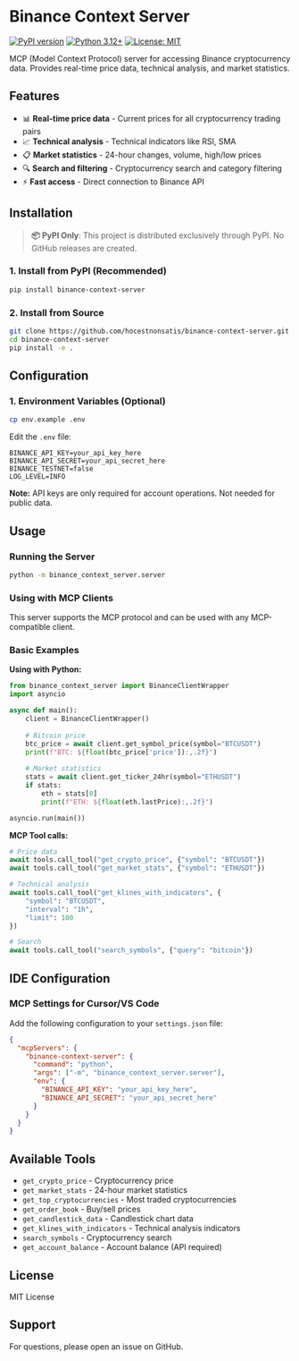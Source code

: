 # Binance Context Server

[![PyPI version](https://badge.fury.io/py/binance-context-server.svg)](https://badge.fury.io/py/binance-context-server)
[![Python 3.12+](https://img.shields.io/badge/python-3.12+-blue.svg)](https://www.python.org/downloads/)
[![License: MIT](https://img.shields.io/badge/License-MIT-yellow.svg)](https://opensource.org/licenses/MIT)

MCP (Model Context Protocol) server for accessing Binance cryptocurrency data. Provides real-time price data, technical analysis, and market statistics.

## Features

- 📊 **Real-time price data** - Current prices for all cryptocurrency trading pairs
- 📈 **Technical analysis** - Technical indicators like RSI, SMA
- 📋 **Market statistics** - 24-hour changes, volume, high/low prices
- 🔍 **Search and filtering** - Cryptocurrency search and category filtering
- ⚡ **Fast access** - Direct connection to Binance API

## Installation

> **📦 PyPI Only**: This project is distributed exclusively through PyPI. No GitHub releases are created.

### 1. Install from PyPI (Recommended)
```bash
pip install binance-context-server
```

### 2. Install from Source
```bash
git clone https://github.com/hocestnonsatis/binance-context-server.git
cd binance-context-server
pip install -e .
```


## Configuration

### 1. Environment Variables (Optional)
```bash
cp env.example .env
```

Edit the `.env` file:
```env
BINANCE_API_KEY=your_api_key_here
BINANCE_API_SECRET=your_api_secret_here
BINANCE_TESTNET=false
LOG_LEVEL=INFO
```

**Note:** API keys are only required for account operations. Not needed for public data.

## Usage

### Running the Server
```bash
python -m binance_context_server.server
```

### Using with MCP Clients
This server supports the MCP protocol and can be used with any MCP-compatible client.

### Basic Examples

**Using with Python:**
```python
from binance_context_server import BinanceClientWrapper
import asyncio

async def main():
    client = BinanceClientWrapper()
    
    # Bitcoin price
    btc_price = await client.get_symbol_price(symbol="BTCUSDT")
    print(f"BTC: ${float(btc_price['price']):,.2f}")
    
    # Market statistics
    stats = await client.get_ticker_24hr(symbol="ETHUSDT")
    if stats:
        eth = stats[0]
        print(f"ETH: ${float(eth.lastPrice):,.2f}")

asyncio.run(main())
```

**MCP Tool calls:**
```python
# Price data
await tools.call_tool("get_crypto_price", {"symbol": "BTCUSDT"})
await tools.call_tool("get_market_stats", {"symbol": "ETHUSDT"})

# Technical analysis
await tools.call_tool("get_klines_with_indicators", {
    "symbol": "BTCUSDT", 
    "interval": "1h", 
    "limit": 100
})

# Search
await tools.call_tool("search_symbols", {"query": "bitcoin"})
```

## IDE Configuration

### MCP Settings for Cursor/VS Code

Add the following configuration to your `settings.json` file:

```json
{
  "mcpServers": {
    "binance-context-server": {
      "command": "python",
      "args": ["-m", "binance_context_server.server"],
      "env": {
        "BINANCE_API_KEY": "your_api_key_here",
        "BINANCE_API_SECRET": "your_api_secret_here"
      }
    }
  }
}
```


## Available Tools

- `get_crypto_price` - Cryptocurrency price
- `get_market_stats` - 24-hour market statistics  
- `get_top_cryptocurrencies` - Most traded cryptocurrencies
- `get_order_book` - Buy/sell prices
- `get_candlestick_data` - Candlestick chart data
- `get_klines_with_indicators` - Technical analysis indicators
- `search_symbols` - Cryptocurrency search
- `get_account_balance` - Account balance (API required)

## License

MIT License

## Support

For questions, please open an issue on GitHub.
